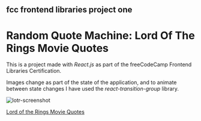 ## fcc frontend libraries project one

# Random Quote Machine: Lord Of The Rings Movie Quotes

This is a project made with *React.js* as part of the freeCodeCamp Frontend Libraries Certification.

Images change as part of the state of the application, and to animate between state changes I have used the *react-transition-group* library.

![lotr-screenshot](https://user-images.githubusercontent.com/57681651/98591105-aced4800-22c7-11eb-9876-4682a6c1798c.JPG)

[Lord of the Rings Movie Quotes](https://master.d3fb1rattu62ed.amplifyapp.com/)
